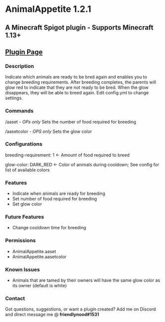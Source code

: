 # AnimalAppetite 1.2.1
## A Minecraft Spigot plugin - Supports Minecraft 1.13+
## [Plugin Page](https://dev.bukkit.org/projects/animal-appetite)

### Description
Indicate which animals are ready to be bred again and enables you to change breeding requirements.
After breeding completes, the parents will glow red to indicate that they are not ready to be bred. When the glow disappears, they will be able to breed again. Edit config.yml to change settings.

### Commands
/aaset - *OPs only* Sets the number of food required for breeding

/aasetcolor - *OPS only* Sets the glow color

### Configurations
breeding-requirement: 1 <- Amount of food required to breed

glow-color: DARK_RED <- Color of animals during cooldown; See config for list of available colors

### Features
- Indicate when animals are ready for breeding
- Set number of food required for breeding
- Set glow color

### Future Features
- Change cooldown time for breeding

### Permissions
- AnimalAppetite.aaset
- AnimalAppetite.aasetcolor

### Known Issues
- Animals that are tamed by their owners will have the same glow color as its owner (default is white)

### Contact
Got questions, suggestions, or want a plugin created? Add me on Discord and direct message me @ **friendlynood#1531**

